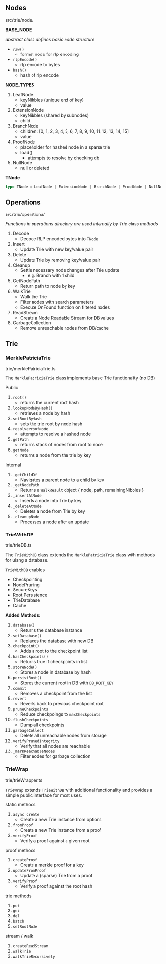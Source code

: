## Nodes
src/trie/node/

**BASE_NODE**

*abstract class defines basic node structure*

* `raw()`
  - format node for rlp encoding
* `rlpEncode()`
  - rlp encode to bytes
* `hash()`
  - hash of rlp encode

**NODE_TYPES**

1. LeafNode
    - keyNibbles (unique end of key)
    - value
2. ExtensionNode 
    - keyNibbles (shared by subnodes)
    - child
3. BranchNode
    - children: [0, 1, 2, 3, 4, 5, 6, 7, 8, 9, 10, 11, 12, 13, 14, 15]
    - value
4. ProofNode
    - placeholder for hashed node in a sparse trie
    - load()
      - attempts to resolve by checking db
5. NullNode
    - null or deleted

**TNode** 

```ts
type TNode = LeafNode | ExtensionNode | BranchNode | ProofNode | NullNode
```


## Operations
src/trie/operations/

*Functions in operations directory are used internally by Trie class methods*

1. Decode
    - Decode RLP encoded bytes into `TNode`
1. Insert
    - Update Trie with new key/value pair
1. Delete
    - Update Trie by removing key/value pair
1. Cleanup
    - Settle necessary node changes after Trie update
        - e.g. Branch with 1 child
1. GetNodePath
    - Return path to node by key
1. WalkTrie
    - Walk the Trie
    - Filter nodes with search parameters
    - Execute OnFound function on filtered nodes
1. ReadStream
    - Create a Node Readable Stream for DB values
1. GarbageCollection
    - Remove unreachable nodes from DB/cache

## Trie

### MerklePatriciaTrie
trie/merklePatriciaTrie.ts

The `MerklePatriciaTrie` class implements basic Trie functionality (no DB)

Public 
1. `root()`
    - returns the current root hash
1. `lookupNodeByHash()`
    - retrieves a node by hash
1. `setRootByHash`
    - sets the trie root by node hash
1. `resolveProofNode`
    - attempts to resolve a hashed node
1. `getPath`
    - returns stack of nodes from root to node
1. `getNode`
    - returns a node from the trie by key

Internal
1. `_getChildOf`
    - Navigates a parent node to a child by key
1. `_getNodePath`
    - Returns a `WalkResult` object { node, path, remainingNibbles }
1. `_insertAtNode`
    - Inserts a node into Trie by key
1. `_deleteAtNode`
    - Deletes a node from Trie by key
1. `_cleanupNode`
    - Processes a node after an update


### TrieWithDB
trie/trieDB.ts

The `TrieWithDB` class extends the `MerklePatriciaTrie` class with methods for uisng a database.

`TrieWithDB` enables
- Checkpointing
- NodePruning
- SecureKeys
- Root Persistence
- TrieDatabase
- Cache

**Added Methods:**

1. `database()`
    - Returns the database instance
1. `setDatabase()`
    - Replaces the database with new DB
1. `checkpoint()`
    - Adds a root to the checkpoint list
1. `hasCheckpoints()`
    - Returns true if checkpoints in list
1. `storeNode()`
    - Stores a node in database by hash
1. `persistRoot()`
    - Stores the current root in DB with `DB_ROOT_KEY`
1. `commit`
    - Removes a checkpoint from the list
1. `revert`
    - Reverts back to previous checkpoint root
1. `pruneCheckpoints`
    - Reduce checkpoings to `maxCheckpoints`
1. `flushCheckpoints`
    - Dump all checkpoints
1. `garbageCollect`
    - Delete all unreachable nodes from storage
1. `verifyPrunedIntegrity`
    - Verify that all nodes are reachable
1. `_markReachableNodes`
    - Filter nodes for garbage collection

### TrieWrap
trie/trieWrapper.ts

`TrieWrap` extends `TrieWithDB` with additional functionality and provides a simple public interface for most uses.

static methods
1. `async create`
    - Create a new Trie instance from options
1. `fromProof`
    - Create a new Trie instance from a proof
1. `verifyProof`
    - Verify a proof against a given root

proof methods
1. `createProof`
    - Create a merkle proof for a key
1. `updateFromProof`
    - Update a (sparse) Trie from a proof
1. `verifyProof`
    - Verify a proof against the root hash

trie methods
1. `put`
1. `get`
1. `del`
1. `batch`
1. `setRootNode`

stream / walk
1. `createReadStream`
1. `walkTrie`
1. `walkTrieRecursively`